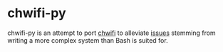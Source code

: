 # chwifi-py
chwifi-py is an attempt to port [chwifi](https://github.com/cogitantium/chwifi) to alleviate [issues](https://github.com/cogitantium/chwifi/issues) stemming from writing a more complex system than Bash is suited for. 
